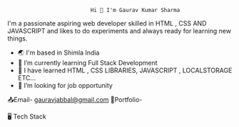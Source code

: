                               Hi 👋 I'm Gaurav Kumar Sharma

  I'm a passionate aspiring web developer skilled in HTML , CSS AND JAVASCRIPT and likes to do experiments and always ready for learning new things.

- :earth_asia: I'm based in Shimla India
- 🌱 I’m currently learning Full Stack Development
- 👯 I have learned HTML , CSS LIBRARIES, JAVASCRIPT , LOCALSTORAGE ETC...
- 🤔 I’m looking for job opportunity

:outbox_tray:Email- gauravjabbal@gmail.com
:briefcase:Portfolio-

:desktop_computer: Tech Stack

